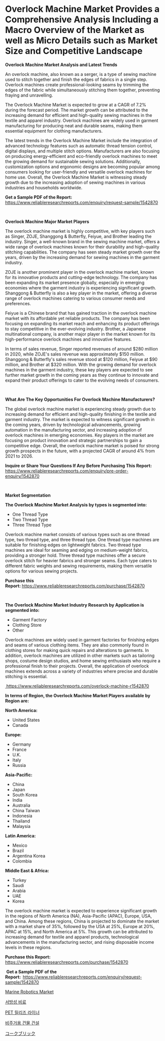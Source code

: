 <p><h1>Overlock Machine Market Provides a Comprehensive Analysis Including a Macro Overview of the Market as well as Micro Details such as Market Size and Competitive Landscape</h1></p><p><strong>Overlock Machine Market Analysis and Latest Trends</strong></p>
<p><p>An overlock machine, also known as a serger, is a type of sewing machine used to stitch together and finish the edges of fabrics in a single step. Overlock machines create professional-looking seams by trimming the edges of the fabric while simultaneously stitching them together, preventing fraying and unravelling.</p><p>The Overlock Machine Market is expected to grow at a CAGR of 7.2% during the forecast period. The market growth can be attributed to the increasing demand for efficient and high-quality sewing machines in the textile and apparel industry. Overlock machines are widely used in garment manufacturing for producing neat and durable seams, making them essential equipment for clothing manufacturers.</p><p>The latest trends in the Overlock Machine Market include the integration of advanced technology features such as automatic thread tension control, digital displays, and multiple stitch options. Manufacturers are also focusing on producing energy-efficient and eco-friendly overlock machines to meet the growing demand for sustainable sewing solutions. Additionally, customization options and ergonomic designs are becoming popular among consumers looking for user-friendly and versatile overlock machines for home use. Overall, the Overlock Machine Market is witnessing steady growth due to the increasing adoption of sewing machines in various industries and households worldwide.</p></p>
<p><strong>Get a Sample PDF of the Report:&nbsp;</strong> <a href="https://www.reliableresearchreports.com/enquiry/request-sample/1542870">https://www.reliableresearchreports.com/enquiry/request-sample/1542870</a></p>
<p>&nbsp;</p>
<p><strong>Overlock Machine Major Market Players</strong></p>
<p><p>The overlock machine market is highly competitive, with key players such as Singer, ZOJE, Shanggong & Butterfly, Feiyue, and Brother leading the industry. Singer, a well-known brand in the sewing machine market, offers a wide range of overlock machines known for their durability and high-quality stitching capabilities. The company has seen steady market growth over the years, driven by the increasing demand for sewing machines in the garment industry.</p><p>ZOJE is another prominent player in the overlock machine market, known for its innovative products and cutting-edge technology. The company has been expanding its market presence globally, especially in emerging economies where the garment industry is experiencing significant growth. Shanggong & Butterfly is also a key player in the market, offering a diverse range of overlock machines catering to various consumer needs and preferences.</p><p>Feiyue is a Chinese brand that has gained traction in the overlock machine market with its affordable yet reliable products. The company has been focusing on expanding its market reach and enhancing its product offerings to stay competitive in the ever-evolving industry. Brother, a Japanese multinational company, is another major player in the market known for its high-performance overlock machines and innovative features.</p><p>In terms of sales revenue, Singer reported revenues of around $280 million in 2020, while ZOJE's sales revenue was approximately $150 million. Shanggong & Butterfly's sales revenue stood at $120 million, Feiyue at $90 million, and Brother at $320 million. With the growing demand for overlock machines in the garment industry, these key players are expected to see further market growth in the coming years as they continue to innovate and expand their product offerings to cater to the evolving needs of consumers.</p></p>
<p>&nbsp;</p>
<p><strong>What Are The Key Opportunities For Overlock Machine Manufacturers?</strong></p>
<p><p>The global overlock machine market is experiencing steady growth due to increasing demand for efficient and high-quality finishing in the textile and garment industry. The market is expected to witness significant growth in the coming years, driven by technological advancements, growing automation in the manufacturing sector, and increasing adoption of overlock machines in emerging economies. Key players in the market are focusing on product innovation and strategic partnerships to gain a competitive edge. Overall, the overlock machine market is poised for strong growth prospects in the future, with a projected CAGR of around 4% from 2021 to 2026.</p></p>
<p><strong>Inquire or Share Your Questions If Any Before Purchasing This Report:</strong> <a href="https://www.reliableresearchreports.com/enquiry/pre-order-enquiry/1542870">https://www.reliableresearchreports.com/enquiry/pre-order-enquiry/1542870</a></p>
<p>&nbsp;</p>
<p><strong>Market Segmentation</strong></p>
<p><strong>The Overlock Machine Market Analysis by types is segmented into:</strong></p>
<p><ul><li>One Thread Type</li><li>Two Thread Type</li><li>Three Thread Type</li></ul></p>
<p><p>Overlock machine market consists of various types such as one thread type, two thread type, and three thread type. One thread type machines are suitable for finishing edges on lightweight fabrics. Two thread type machines are ideal for seaming and edging on medium-weight fabrics, providing a stronger hold. Three thread type machines offer a secure overlock stitch for heavier fabrics and stronger seams. Each type caters to different fabric weights and sewing requirements, making them versatile options for various sewing projects.</p></p>
<p><strong>Purchase this Report:&nbsp;</strong><a href="https://www.reliableresearchreports.com/purchase/1542870">https://www.reliableresearchreports.com/purchase/1542870</a></p>
<p>&nbsp;</p>
<p><strong>The Overlock Machine Market Industry Research by Application is segmented into:</strong></p>
<p><ul><li>Garment Factory</li><li>Clothing Store</li><li>Other</li></ul></p>
<p><p>Overlock machines are widely used in garment factories for finishing edges and seams of various clothing items. They are also commonly found in clothing stores for making quick repairs and alterations to garments. In addition, overlock machines are utilized in other markets such as tailoring shops, costume design studios, and home sewing enthusiasts who require a professional finish to their projects. Overall, the application of overlock machines extends across a variety of industries where precise and durable stitching is essential.</p></p>
<p><a href="https://www.reliableresearchreports.com/overlock-machine-r1542870">&nbsp;https://www.reliableresearchreports.com/overlock-machine-r1542870</a></p>
<p><strong>In terms of Region, the Overlock Machine Market Players available by Region are:</strong></p>
<p>
    <p> <strong> North America: </strong>
        <ul>
            <li>United States</li>
            <li>Canada</li>
        </ul>
        </p> 
    <p> <strong> Europe: </strong>
        <ul>
            <li>Germany</li>
            <li>France</li>
            <li>U.K.</li>
            <li>Italy</li>
            <li>Russia</li>
        </ul>
        </p> 
    <p> <strong> Asia-Pacific: </strong>
        <ul>
            <li>China</li>
            <li>Japan</li>
            <li>South Korea</li>
            <li>India</li>
            <li>Australia</li>
            <li>China Taiwan</li>
            <li>Indonesia</li>
            <li>Thailand</li>
            <li>Malaysia</li>
        </ul>
        </p> 
    <p> <strong> Latin America: </strong>
        <ul>
            <li>Mexico</li>
            <li>Brazil</li>
            <li>Argentina Korea</li>
            <li>Colombia</li>
        </ul>
        </p> 
    <p> <strong> Middle East & Africa: </strong>
        <ul>
            <li>Turkey</li>
            <li>Saudi</li>
            <li>Arabia</li>
            <li>UAE</li>
            <li>Korea</li>
        </ul>
    </p>
    </p>
<p><p>The overlock machine market is expected to experience significant growth in the regions of North America (NA), Asia-Pacific (APAC), Europe, USA, and China. Among these regions, China is projected to dominate the market with a market share of 35%, followed by the USA at 25%, Europe at 20%, APAC at 15%, and North America at 5%. This growth can be attributed to increasing demand for textile and apparel products, technological advancements in the manufacturing sector, and rising disposable income levels in these regions.</p></p>
<p><strong>Purchase this Report: </strong><a href="https://www.reliableresearchreports.com/purchase/1542870">https://www.reliableresearchreports.com/purchase/1542870</a></p>
<p>&nbsp;<strong>Get a Sample PDF of the Report:&nbsp;&nbsp;</strong><a href="https://www.reliableresearchreports.com/enquiry/request-sample/1542870">https://www.reliableresearchreports.com/enquiry/request-sample/1542870</a></p>
<p><strong></strong></p>
<p><p><a href="https://github.com/nancykennedykellievqfqt2/Market-Research-Report-List-2/blob/main/marine-robotics-market.md">Marine Robotics Market</a></p><p><a href="https://medium.com/@axintepreda1/%EB%8A%90%EB%A6%B0-%EB%B0%A9%EC%B6%9C-%EB%B9%84%EB%A3%8C-%EC%8B%9C%EC%9E%A5-%EB%B6%84%EC%84%9D-%EC%A0%84-%EC%84%B8%EA%B3%84-%EC%82%B0%EC%97%85-%EC%A0%84%EB%A7%9D-%EB%B0%8F-%EC%98%88%EC%B8%A1-2024%EB%85%84%EB%B6%80%ED%84%B0-2031%EB%85%84%EA%B9%8C%EC%A7%80-f311029c86a9">서방성 비료</a></p><p><a href="https://github.com/xvz497517413/Market-Research-Report-List-1/blob/main/217634130649.md">PET 릴리즈 라이너</a></p><p><a href="https://medium.com/@jomosley1999/%EB%B9%84%EC%A3%BC%EA%B1%B0%EC%9A%A9-%EA%B1%B4%EB%AC%BC-%EA%B1%B4%EC%84%A4-%EC%8B%9C%EC%9E%A5-2031%EB%85%84%EA%B9%8C%EC%A7%80%EC%9D%98-%ED%8A%B8%EB%A0%8C%EB%93%9C-%EC%98%88%EC%B8%A1-%EB%B0%8F-%EA%B2%BD%EC%9F%81-%EB%B6%84%EC%84%9D-b10eea9c2321">비주거용 건물 건설</a></p><p><a href="https://github.com/mcbeesbxa270/Market-Research-Report-List-1/blob/main/202144233309.md">コークブリック</a></p></p>